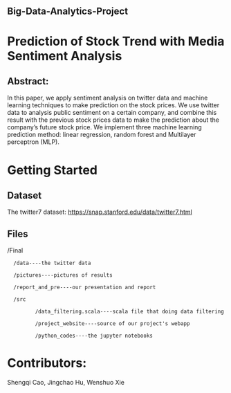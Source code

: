 ## Big-Data-Analytics-Project
# Prediction of Stock Trend with Media Sentiment Analysis
## Abstract:
In this paper, we apply sentiment analysis on twitter data and machine learning techniques to make prediction on the stock prices. We use twitter data to analysis public sentiment on a certain company, and combine this result with the previous stock prices data to make the prediction about the company’s future stock price. We implement three machine learning prediction method: linear regression, random forest and Multilayer perceptron (MLP). 

# Getting Started
## Dataset
The twitter7 dataset: https://snap.stanford.edu/data/twitter7.html

## Files
/Final

      /data----the twitter data
      
      /pictures----pictures of results
      
      /report_and_pre----our presentation and report
      
      /src
      
             /data_filtering.scala----scala file that doing data filtering
             
             /project_website----source of our project's webapp
             
             /python_codes----the jupyter notebooks
            
# Contributors:
Shengqi Cao, Jingchao Hu, Wenshuo Xie
